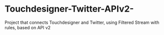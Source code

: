# Touchdesigner-Twitter-APIv2-
Project that connects Touchdesigner and Twitter, using Filtered Stream with rules, based on API v2
